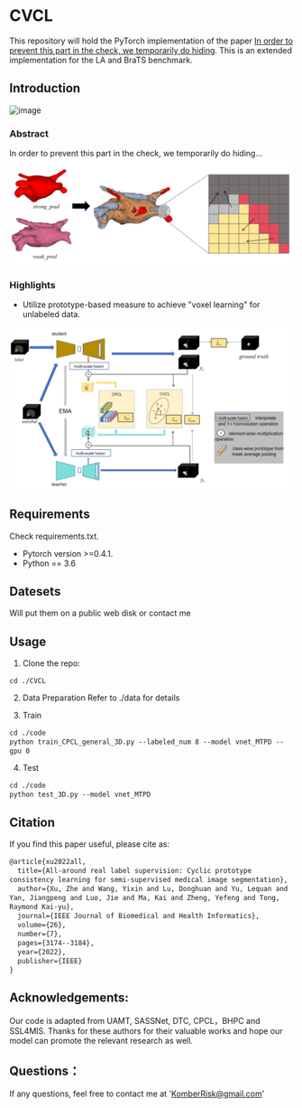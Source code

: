 # CVCL
This repository will hold the PyTorch implementation of the  paper [In order to prevent this part in the check, we temporarily do hiding](). This is an extended implementation for the LA and BraTS benchmark.

## Introduction
![image](https://github.com/maybeQi/Voxel-Contrastive/blob/master/image/780e00fd27851e6580ddf510855e2ab.png)
### Abstract
In order to prevent this part in the check, we temporarily do hiding...
![image](https://github.com/maybeQi/Voxel-Contrastive/blob/master/image/图片1.png)

### Highlights
- Utilize prototype-based measure  to achieve "voxel learning" for unlabeled data.

![image](https://github.com/maybeQi/Voxel-Contrastive/blob/master/image/图片2.png)

## Requirements
Check requirements.txt.
* Pytorch version >=0.4.1.
* Python == 3.6 

## Datesets
Will put them on a public web disk or contact me
## Usage

1. Clone the repo:
```
cd ./CVCL
```

2. Data Preparation
Refer to ./data for details


3. Train
```
cd ./code
python train_CPCL_general_3D.py --labeled_num 8 --model vnet_MTPD --gpu 0 
```

4. Test 
```
cd ./code
python test_3D.py --model vnet_MTPD
```


## Citation

If you find this paper useful, please cite as:
```
@article{xu2022all,
  title={All-around real label supervision: Cyclic prototype consistency learning for semi-supervised medical image segmentation},
  author={Xu, Zhe and Wang, Yixin and Lu, Donghuan and Yu, Lequan and Yan, Jiangpeng and Luo, Jie and Ma, Kai and Zheng, Yefeng and Tong, Raymond Kai-yu},
  journal={IEEE Journal of Biomedical and Health Informatics},
  volume={26},
  number={7},
  pages={3174--3184},
  year={2022},
  publisher={IEEE}
}
```
## Acknowledgements:
Our code is adapted from UAMT, SASSNet, DTC, CPCL，BHPC and SSL4MIS. Thanks for these authors for their valuable works and hope our model can promote the relevant research as well.

## Questions：
If any questions, feel free to contact me at 'KomberRisk@gmail.com'
